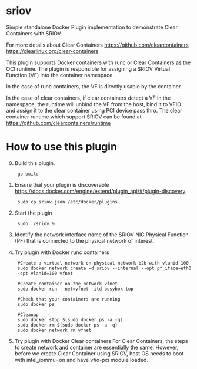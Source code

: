 # sriov
Simple standalone Docker Plugin implementation to demonstrate Clear Containers with SRIOV

For more details about Clear Containers https://github.com/clearcontainers https://clearlinux.org/clear-containers

This plugin supports Docker containers with runc or Clear Containers as the OCI runtime. The plugin is responsible for assigning a SRIOV Virtual Function (VF) into the container namespace.

In the case of runc containers, the VF is directly usable by the container. 

In the case of clear containers, if clear containers detect a VF in the namespace, the runtime will unbind the VF from the host, bind it to VFIO and assign it to the clear container using PCI device pass thro.
The clear container runtime which support SRIOV can be found at https://github.com/clearcontainers/runtime

# How to use this plugin


0. Build this plugin.

        go build

1. Ensure that your plugin is discoverable https://docs.docker.com/engine/extend/plugin_api/#/plugin-discovery

        sudo cp sriov.json /etc/docker/plugins


2. Start the plugin

        sudo ./sriov &

3. Identify the network interface name of the SRIOV NIC Physical Function (PF) that is connected to the physical network of interest. 

4. Try plugin with Docker runc containers

        #Create a virtual network on physical network b2b with vlanid 100
        sudo docker network create -d sriov --internal --opt pf_iface=eth0 --opt vlanid=100 vfnet

        #Create container on the network vfnet
        sudo docker run --net=vfnet -itd busybox top

        #Check that your containers are running
        sudo docker ps

        #Cleanup
        sudo docker stop $(sudo docker ps -a -q)
        sudo docker rm $(sudo docker ps -a -q)
        sudo docker network rm vfnet

4. Try plugin with Docker Clear containers
   For Clear Containers, the steps to create network and container are essentially the same. 
   However, before we create Clear Container using SRIOV, host OS needs to boot with intel_iommu=on and have vfio-pci module loaded.
